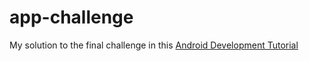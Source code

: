 # app-challenge
My solution to the final challenge in this [Android Development Tutorial](https://www.youtube.com/watch?v=fis26HvvDII&t=33038s)
